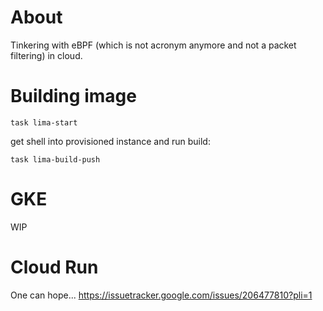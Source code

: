# About

Tinkering with eBPF (which is not acronym anymore and not a packet filtering) in cloud.

# Building image

```terminal
task lima-start
```

get shell into provisioned instance and run build:

```terminal
task lima-build-push
```

# GKE

WIP

# Cloud Run

One can hope...
https://issuetracker.google.com/issues/206477810?pli=1
